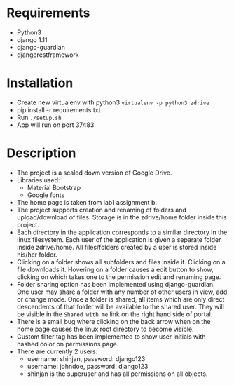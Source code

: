 # Requirements
* Python3
* django 1.11
* django-guardian
* djangorestframework

# Installation
* Create new virtualenv with python3 `virtualenv -p python3 zdrive`
* pip install -r requirements.txt
* Run `./setup.sh`
* App will run on port 37483

# Description

* The project is a scaled down version of Google Drive. 
* Libraries used: 
	* Material Bootstrap
	* Google fonts
* The home page is taken from lab1 assignment b.
* The project supports creation and renaming of folders and upload/download of files. Storage is in the zdrive/home folder inside this project.
 * Each directory in the application corresponds to a similar directory in the linux filesystem. Each user of the application is given a separate folder inside zdrive/home. All files/folders created by a user is stored inside his/her folder. 
 * Clicking on a folder shows all subfolders and files inside it. Clicking on a file downloads it. Hovering on a folder causes a edit button to show, clicking on which takes one to the permission edit and renaming page.
 * Folder sharing option has been implemented using django-guardian. One user may share a folder with any number of other users in view, add or change mode. Once a folder is shared, all items which are only direct descendents of that folder will be available to the shared user. They will be visible in the `Shared with me` link on the right hand side of portal.
 * There is a small bug where clicking on the back arrow when on the home page causes the linux root directory to become visible. 
 * Custom filter tag has been implemented to show user initials with hashed color on permissions page.
 * There are currently 2 users:
 	* username: shinjan, password: django123
 	* username: johndoe, password: django123
 	* shinjan is the superuser and has all permissions on all objects.